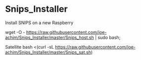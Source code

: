 # Snips_Installer
Install SNIPS on a new Raspberry


wget -O - https://raw.githubusercontent.com/joe-achim/Snips_Installer/master/Snips_host.sh | sudo bash;



Satellite
bash <(curl -sL https://raw.githubusercontent.com/joe-achim/Snips_Installer/master/Snips_sat.sh)
